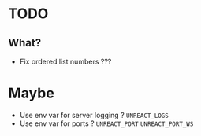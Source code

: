 # TODO

## What?

-   Fix ordered list numbers ???

# Maybe

-   Use env var for server logging ? `UNREACT_LOGS`
-   Use env var for ports ? `UNREACT_PORT` `UNREACT_PORT_WS`
